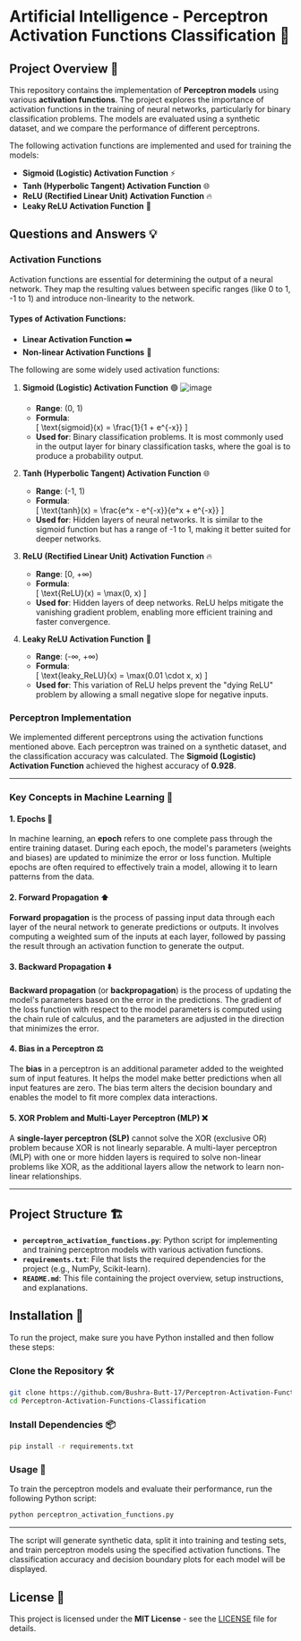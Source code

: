 # Artificial Intelligence - Perceptron Activation Functions Classification 🤖

## Project Overview 📝

This repository contains the implementation of **Perceptron models** using various **activation functions**. The project explores the importance of activation functions in the training of neural networks, particularly for binary classification problems. The models are evaluated using a synthetic dataset, and we compare the performance of different perceptrons.

The following activation functions are implemented and used for training the models:

- **Sigmoid (Logistic) Activation Function** ⚡
- **Tanh (Hyperbolic Tangent) Activation Function** 🌐
- **ReLU (Rectified Linear Unit) Activation Function** 🔥
- **Leaky ReLU Activation Function** 🌊

## Questions and Answers 💡

### **Activation Functions**

Activation functions are essential for determining the output of a neural network. They map the resulting values between specific ranges (like 0 to 1, -1 to 1) and introduce non-linearity to the network.

#### **Types of Activation Functions:**
- **Linear Activation Function** ➡️
- **Non-linear Activation Functions** 🔄

The following are some widely used activation functions:

1. **Sigmoid (Logistic) Activation Function** 🟢
   ![image](https://github.com/user-attachments/assets/4df1a167-14ce-4377-a73f-073fbc00a286)
   - **Range**: (0, 1)
   - **Formula**:  
     \[
     \text{sigmoid}(x) = \frac{1}{1 + e^{-x}}
     \]
   - **Used for**: Binary classification problems. It is most commonly used in the output layer for binary classification tasks, where the goal is to produce a probability output.

3. **Tanh (Hyperbolic Tangent) Activation Function** 🌐
   - **Range**: (-1, 1)
   - **Formula**:  
     \[
     \text{tanh}(x) = \frac{e^x - e^{-x}}{e^x + e^{-x}}
     \]
   - **Used for**: Hidden layers of neural networks. It is similar to the sigmoid function but has a range of -1 to 1, making it better suited for deeper networks.

4. **ReLU (Rectified Linear Unit) Activation Function** 🔥
   - **Range**: [0, +∞)
   - **Formula**:  
     \[
     \text{ReLU}(x) = \max(0, x)
     \]
   - **Used for**: Hidden layers of deep networks. ReLU helps mitigate the vanishing gradient problem, enabling more efficient training and faster convergence.

5. **Leaky ReLU Activation Function** 🌊
   - **Range**: (-∞, +∞)
   - **Formula**:  
     \[
     \text{leaky\_ReLU}(x) = \max(0.01 \cdot x, x)
     \]
   - **Used for**: This variation of ReLU helps prevent the "dying ReLU" problem by allowing a small negative slope for negative inputs.

### **Perceptron Implementation**

We implemented different perceptrons using the activation functions mentioned above. Each perceptron was trained on a synthetic dataset, and the classification accuracy was calculated. The **Sigmoid (Logistic) Activation Function** achieved the highest accuracy of **0.928**.

---

### **Key Concepts in Machine Learning** 🧠

#### **1. Epochs** 🔄
In machine learning, an **epoch** refers to one complete pass through the entire training dataset. During each epoch, the model's parameters (weights and biases) are updated to minimize the error or loss function. Multiple epochs are often required to effectively train a model, allowing it to learn patterns from the data.

#### **2. Forward Propagation** ⬆️
**Forward propagation** is the process of passing input data through each layer of the neural network to generate predictions or outputs. It involves computing a weighted sum of the inputs at each layer, followed by passing the result through an activation function to generate the output.

#### **3. Backward Propagation** ⬇️
**Backward propagation** (or **backpropagation**) is the process of updating the model's parameters based on the error in the predictions. The gradient of the loss function with respect to the model parameters is computed using the chain rule of calculus, and the parameters are adjusted in the direction that minimizes the error.

#### **4. Bias in a Perceptron** ⚖️
The **bias** in a perceptron is an additional parameter added to the weighted sum of input features. It helps the model make better predictions when all input features are zero. The bias term alters the decision boundary and enables the model to fit more complex data interactions.

#### **5. XOR Problem and Multi-Layer Perceptron (MLP)** ❌
A **single-layer perceptron (SLP)** cannot solve the XOR (exclusive OR) problem because XOR is not linearly separable. A multi-layer perceptron (MLP) with one or more hidden layers is required to solve non-linear problems like XOR, as the additional layers allow the network to learn non-linear relationships.

---

## Project Structure 🏗️

- **`perceptron_activation_functions.py`**: Python script for implementing and training perceptron models with various activation functions.
- **`requirements.txt`**: File that lists the required dependencies for the project (e.g., NumPy, Scikit-learn).
- **`README.md`**: This file containing the project overview, setup instructions, and explanations.

## Installation 🔧

To run the project, make sure you have Python installed and then follow these steps:

### Clone the Repository 🛠️

```bash
git clone https://github.com/Bushra-Butt-17/Perceptron-Activation-Functions-Classification.git
cd Perceptron-Activation-Functions-Classification
```

### Install Dependencies 📦

```bash
pip install -r requirements.txt
```

### Usage 🚀
To train the perceptron models and evaluate their performance, run the following Python script:

```bash
python perceptron_activation_functions.py
```
---
The script will generate synthetic data, split it into training and testing sets, and train perceptron models using the specified activation functions. The classification accuracy and decision boundary plots for each model will be displayed.

## License 📝

This project is licensed under the **MIT License** - see the [LICENSE](LICENSE) file for details.


